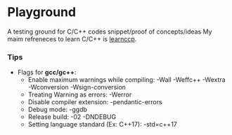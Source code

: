 # Playground
A testing ground for C/C++ codes snippet/proof of concepts/ideas
My maim refreneces to learn C/C++ is [learnccp](https://www.learncpp.com/).

### Tips
- Flags for **gcc/gc++**:
    - Enable maximum warnings while compiling: -Wall -Weffc++ -Wextra -Wconversion -Wsign-conversion
    - Treating Warning as errors: -Werror
    - Disable compiler extension: -pendantic-errors
    - Debug mode: -ggdb
    - Release build: -02 -DNDEBUG
    - Setting language standard (Ex: C++17): -std=c++17

